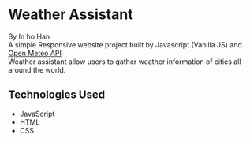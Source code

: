 # Weather Assistant
By In ho Han <br/>
A simple Responsive website project built by Javascript (Vanilla JS) and<a href="https://open-meteo.com/"> Open Meteo API</a><br/>
Weather assistant allow users to gather weather information of cities all around the world. <br/>
## Technologies Used
- JavaScript
- HTML
- CSS
